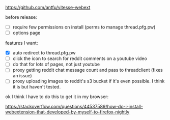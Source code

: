 https://github.com/antfu/vitesse-webext

before release:

- [ ] require few permissions on install (perms to manage thread.pfg.pw)
- [ ] options page

features I want:

- [x] auto redirect to thread.pfg.pw
- [ ] click the icon to search for reddit comments on a youtube video
- [ ] do that for lots of pages, not just youtube
- [ ] proxy getting reddit chat message count and pass to threadclient (fixes an issue)
- [ ] proxy uploading images to reddit's s3 bucket if it's even possible. I think it is but haven't tested.

ok I think I have to do this to get it in my browser:

https://stackoverflow.com/questions/44537589/how-do-i-install-webextension-that-developed-by-myself-to-firefox-nightly